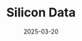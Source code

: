 ---  
layout: startup_page  
title: "Silicon Data"  
id: "silicondata.com"  
permalink: "/silicondatasilicondata.com03202025/"  
website: "https://silicondata.com/"  
funding_round: "Seed"  
funding_amount: "$4.7M"  
investors: "DRW, Jump Trading Group"  
about: "Silicon Data provides real-time pricing intelligence, sustainability insights, and performance benchmarking tools to transform compute markets. They offer a suite of products, including SiliconNavigator, SiliconMark, Silicon PriceIQ, and SiliconCarbon, to enhance transparency and efficiency in the compute industry."  
markets: "AI, HPC, Finance, GPU"  
hq: "New York, New York, United States"  
founded_year: "2024"  
linkedin: "https://www.linkedin.com/company/silicon-data"  
twitter: "https://twitter.com/Silicon_Data"  
instagram: ""  
facebook: "https://www.facebook.com/pages/Hypersonic-PC-Systems/240177432801068"  
crunchbase: "https://www.crunchbase.com/organization/silicon-data"  
pitchbook: "https://pitchbook.com/profiles/company/737131-51"  

date_display: "20-Mar-2025"  
date: "2025-03-20"

# SEO Optimization  
meta_title: "Silicon Data - Seed Funding ($4.7M)"  
meta_description: "Silicon Data, Silicon Data provides real-time pricing intelligence, sustainability insights, and performance benchmarking tools to transform compute markets. They o..."  
meta_keywords: "Silicon Data, AI, HPC, Finance, GPU, Seed funding"  
canonical_url: "https://startup.projectstartups.com/silicondatasilicondata.com03202025/"  
---